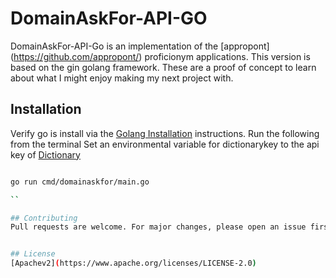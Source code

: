 # DomainAskFor-API-GO

DomainAskFor-API-Go is an implementation of the [appropont] (https://github.com/appropont/) proficionym applications.  This version is based on the gin golang framework.
These are a proof of concept to learn about what I might enjoy making my next project with.

## Installation
Verify go is install via the [Golang Installation](https://golang.org/doc/install) instructions.
Run the following from the terminal
Set an environmental variable for dictionarykey to the api key of [Dictionary](https://dictionary.com)
```bash

go run cmd/domainaskfor/main.go  

``

## Contributing
Pull requests are welcome. For major changes, please open an issue first to discuss what you would like to change.


## License
[Apachev2](https://www.apache.org/licenses/LICENSE-2.0)
